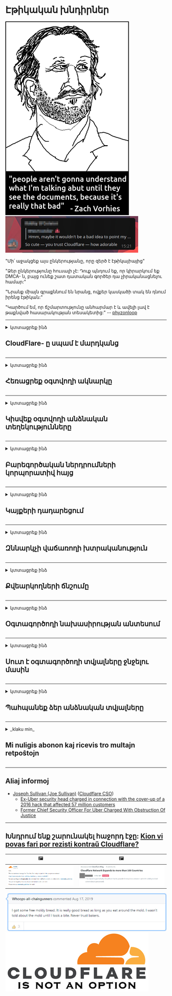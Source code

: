 # Էթիկական խնդիրներ

![](../image/itsreallythatbad.jpg)
![](../image/telegram/c81238387627b4bfd3dcd60f56d41626.jpg)

"Մի՛ աջակցեք այս ընկերությանը, որը զերծ է էթիկայիայից"

"Ձեր ընկերությունը հուսալի չէ: Դուք պնդում եք, որ կիրարկում եք DMCA- ն, բայց ունեք շատ դատական ​​գործեր դա չիրականացնելու համար:"

"Նրանք միայն գրաքննում են նրանց, ովքեր կասկածի տակ են դնում իրենց էթիկան:"

"Կարծում եմ, որ ճշմարտությունը անհարմար է և ավելի լավ է թաքնված հասարակության տեսակետից:"  -- [phyzonloop](https://twitter.com/phyzonloop)


---


<details>
<summary>կտտացրեք ինձ

## CloudFlare- ը սպամ է մարդկանց
</summary>


Cloudflare- ը սպամ-նամակներ է ուղարկում ոչ Cloudflare օգտագործողներին:

- Միայն էլ-նամակներ ուղարկեք այն բաժանորդներին, ովքեր մուտք են գործել
- Երբ օգտագործողը ասում է «կանգ», ապա դադարեցրեք էլ

Դա այդքան պարզ է: Բայց Cloudflare- ը կարևոր չէ:
Cloudflare- ն ասաց, որ իրենց ծառայությունից օգտվելը կարող է կանգնեցնել բոլոր սպամերը կամ հարձակվողները:
Ինչպե՞ս կարող ենք դադարեցնել Cloudflare- ը ՝ առանց Cloudflare- ի ակտիվացման:


| 🖼 | 🖼 |
| --- | --- |
| ![](../image/cfspam01.jpg) | ![](../image/cfspam03.jpg) |
| ![](../image/cfspam02.jpg) | ![](../image/cfspambrittany.jpg)<br>![](../image/cfspamtwtr.jpg) |
| ![](../image/cfspam04.jpg) | ![](../image/cfspam05.jpg) |

</details>

---

<details>
<summary>կտտացրեք ինձ

## Հեռացրեք օգտվողի ակնարկը
</summary>


Cloudflare- ի գրաքննիչի բացասական ակնարկները:
Եթե ​​Twitter- ում փակցնում եք հակահայկական Cloudflare տեքստ, հնարավորություն ունեք Cloudflare- ի աշխատակցից պատասխան ստանալ «Ոչ, դա չէ» հաղորդագրությամբ:
Եթե ​​ցանկացած ակնարկ կայքում բացասական ակնարկ եք փակցնում, ապա նրանք կփորձեն այն գրաքննության ենթարկել:


| 🖼 | 🖼 |
| --- | --- |
| ![](../image/cfcenrev_01.jpg)<br>![](../image/cfcenrev_02.jpg) | ![](../image/cfcenrev_03.jpg) |

</details>

---

<details>
<summary>կտտացրեք ինձ

## Կիսվեք օգտվողի անձնական տեղեկությունները
</summary>


Cloudflare- ը զանգվածային ոտնձգությունների խնդիր ունի:
Cloudflare- ը կիսում է հյուրընկալվող կայքերից դժգոհողների անձնական տվյալները:
Նրանք երբեմն խնդրում են ձեզ տրամադրել ձեր իսկական ID- ն:
Եթե ​​չեք ուզում ոտնձգություններ, հարձակման ենթարկվել, փոխանակվել կամ սպանվել, ավելի լավ է հեռու մնալ Cloudflared կայքերից:


| 🖼 | 🖼 |
| --- | --- |
| ![](../image/cfdox_what.jpg) | ![](../image/cfdox_swat.jpg) |
| ![](../image/cfdox_kill.jpg) | ![](../image/cfdox_threat.jpg) |
| ![](../image/cfdox_dox.jpg) | ![](../image/cfdox_ex1.jpg) |
| ![](../image/cfabuseform.jpg) | ![](../image/cfdox_ex2.jpg) |

</details>

---

<details>
<summary>կտտացրեք ինձ

## Բարեգործական ներդրումների կորպորատիվ հայց
</summary>


CloudFlare- ը բարեգործական ներդրումներ է խնդրում:
Միանգամայն զղջում է, որ ամերիկյան կորպորացիան բարեգործություն կխնդրեր ոչ առևտրային կազմակերպությունների կողքին, որոնք լավ պատճառներ ունեն:
Եթե ​​ցանկանում եք արգելափակել մարդկանց կամ վատնել այլ մարդկանց ժամանակը, գուցե ցանկանաք պատվիրել մի քանի պիցցա Cloudflare- ի աշխատակիցների համար:


![](../image/cfdonate.jpg)

</details>

---

<details>
<summary>կտտացրեք ինձ

## Կայքերի դադարեցում
</summary>


Ի՞նչ եք անելու, եթե ձեր կայքը հանկարծակի իջնի:
Տեղեկություններ կան, որ Cloudflare- ը ջնջում է օգտվողի կազմաձևումը կամ դադարեցնում է ծառայությունը ՝ առանց որևէ նախազգուշացման, լուռ:
Մենք առաջարկում ենք գտնել ավելի լավ մատակարար:

![](../image/cftmnt.jpg)

</details>

---

<details>
<summary>կտտացրեք ինձ

## Զննարկչի վաճառողի խտրականություն
</summary>


CloudFlare- ը արտոնյալ վերաբերմունք է ցուցաբերում Firefox- ով օգտագործողներին ՝ միաժամանակ թշնամական վերաբերմունք ցուցաբերելով Tor- ի ոչ Tor-Browser- ի օգտագործողներին:
Tor օգտագործողները, ովքեր արդարացիորեն հրաժարվում են ոչ-անվճար javascript- ի կատարումից, ստանում են նաև թշնամական վերաբերմունք:
Մուտքի այս անհավասարությունը ցանցի չեզոքության չարաշահման և ուժի չարաշահումն է:

![](../image/browdifftbcx.gif)

- Ձախ ՝ Tor զննարկիչ, աջ ՝ Chrome: Նույն IP հասցեն:

![](../image/browserdiff.jpg)

- Ձախ. Tor Browser Javascript- ը անջատված է, cookie- ն միացված է
- Աջ. Chrome Javascript- ը միացված է, Cookie- ն անջատված է

![](../image/cfsiryoublocked.jpg)

- QuteBrowser (փոքր զննարկիչ) առանց Tor- ի (Clearnet IP)

| ***Բրաուզերը*** | ***Մուտքի բուժում*** |
| --- | --- |
| Tor Browser (Javascript- ը միացված է) | մուտքը թույլատրված է |
| Firefox (Javascript- ը միացված է) | մուտքը քայքայված է |
| Chromium (Javascript- ը միացված է) | մուտքը քայքայված է |
| Chromium or Firefox (Javascript- ը անջատված է) | մուտքն արգելված է |
| Chromium or Firefox (Cookie- ն անջատված է) | մուտքն արգելված է |
| QuteBrowser | մուտքն արգելված է |
| lynx | մուտքն արգելված է |
| w3m | մուտքն արգելված է |
| wget | մուտքն արգելված է |


Ինչու՞ չկիրառել Աուդիո կոճակը ՝ հեշտ մարտահրավեր լուծելու համար:

Այո, կա աուդիո կոճակ, բայց այն միշտ չէ, որ աշխատում է Tor- ի վրա:
Դուք կստանաք այս հաղորդագրությունը, երբ կտտացրեք այն:

```
Փորձեք ավելի ուշ
Ձեր համակարգիչը կամ ցանցը կարող են ուղարկել ավտոմատացված հարցումներ:
Մեր օգտվողներին պաշտպանելու համար մենք չենք կարող այժմ մշակել ձեր հարցումը:
Լրացուցիչ մանրամասների համար այցելեք մեր օգնության էջը
```

</details>

---

<details>
<summary>կտտացրեք ինձ

## Քվեարկողների ճնշումը
</summary>


ԱՄՆ նահանգներում ընտրողները գրանցում են քվեարկելու վերջապես պետքարտուղարի կայքի միջոցով իրենց բնակության վիճակում:
Հանրապետությունում վերահսկվող պետական ​​քարտուղարության գրասենյակները զբաղվում են ընտրողների ճնշմամբ ՝ Cloudflare- ի միջոցով վստահելով պետական ​​քարտուղարի կայքը:
Cloudflare- ի կողմից Tor- ի օգտագործողների թշնամական վերաբերմունքը, MITM- ի նրա դիրքը որպես կենտրոնացված գլոբալ հսկողության կետ և դրա վնասակար դերը ընդհանուր առմամբ ստիպում է հեռանկարային ընտրողներին չցանկանալ գրանցվել:
Մասնավորապես, լիբերալները հակված են գրավել գաղտնիությունը:
Ընտրողների գրանցման ձևերը հավաքում են զգայուն տեղեկություններ ընտրողի քաղաքական հենվելու, անձնական ֆիզիկական հասցեի, սոցիալական ապահովության համարի և ծննդյան ամսաթվի մասին:
Պետությունների մեծ մասը միայն այդ տեղեկատվության ենթաբաժինը հանրայնացնում է, բայց Cloudflare- ը տեսնում է այդ ամբողջ տեղեկատվությունը, երբ ինչ-որ մեկը գրանցում է քվեարկել:

Նկատի ունեցեք, որ թղթի գրանցումը չի շրջանցում Cloudflare- ը, քանի որ տվյալների գաղտնագրման պետական ​​քարտուղարի աշխատողները, ամենայն հավանականությամբ, կօգտագործեն Cloudflare կայքը ՝ տվյալները մուտքագրելու համար:

| 🖼 | 🖼 |
| --- | --- |
| ![](../image/cfvotm_01.jpg) | ![](../image/cfvotm_02.jpg) |

- Change.org- ը հայտնի կայք է ՝ ձայներ հավաքելու և գործողություններ ձեռնարկելու համար:
“մարդիկ ամենուր սկսում են արշավներ, համախմբում են աջակիցներին և աշխատում են որոշումներ կայացողների հետ ՝ լուծումներ տանելու համար:”
Դժբախտաբար, շատ մարդիկ չեն կարող դիտել change.org- ը Cloudflare- ի ագրեսիվ ֆիլտրի պատճառով:
Նրանց արգելափակվում է ստորագրահավաքի ստորագրումը ՝ դրանով իսկ բացառելով դրանք ժողովրդավարական գործընթացից:
OpenPetition- ի նման այլ ոչ ամպամած պլատֆորմի օգտագործումը օգնում է լուծել խնդիրը:

| 🖼 | 🖼 |
| --- | --- |
| ![](../image/changeorgasn.jpg) | ![](../image/changeorgtor.jpg) |

- Cloudflare- ի «Աթենյան նախագիծը» առաջարկում է ձեռնարկությունների մակարդակի անվճար պաշտպանություն պետական ​​և տեղական ընտրական կայքերում:
Նրանք ասացին, որ «իրենց ընտրողները կարող են մուտք ունենալ ընտրական տեղեկատվություն և ընտրողների գրանցում», բայց սա սուտ է, քանի որ շատերը պարզապես չեն կարողանում թերթել կայքը:

</details>

---

<details>
<summary>կտտացրեք ինձ

## Օգտագործողի նախասիրության անտեսում
</summary>


Եթե ​​ինչ-որ բան եք հրաժարվում, ակնկալում եք, որ դրա մասին էլ-նամակ չեք ստանում:
Cloudflare- ը անտեսում է օգտագործողի նախընտրությունը և տվյալների փոխանցում երրորդ կողմի կորպորացիաներին `առանց հաճախորդի համաձայնության:
Եթե ​​դուք օգտագործում եք իրենց անվճար պլանը, նրանք երբեմն էլ-նամակ են ուղարկում ձեզ ՝ խնդրելով գնել ամսական բաժանորդագրություն:

![](../image/cfviopl_tp.jpg)

</details>

---

<details>
<summary>կտտացրեք ինձ

## Սուտ է օգտագործողի տվյալները ջնջելու մասին
</summary>


Համաձայն այս նախկին cloudflare հաճախորդի բլոգի ՝ Cloudflare- ը ստում է հաշիվները ջնջելու մասին:
Այժմ շատ ընկերություններ պահում են ձեր տվյալները ձեր հաշիվը փակելուց կամ հեռացնելուց հետո:
Լավ ընկերությունների մեծ մասը դա նշում է իրենց գաղտնիության քաղաքականության մեջ:
Cloudflare? Ոչ:

```
2019-08-05 CloudFlare- ն ինձ հաստատեց, որ նրանք հանեցին իմ հաշիվը:
2019-10-02 Ես CloudFlare- ից նամակ ստացա ՝ «քանի որ հաճախորդ եմ»
```

Cloudflare- ը չգիտեր «հեռացնել» բառի մասին:
Եթե ​​այն իսկապես հանված է, ինչու՞ է այդ նախկին հաճախորդը էլեկտրոնային նամակ ստացել:
Նա նաև նշեց, որ Cloudflare- ի գաղտնիության քաղաքականությունը դրա մասին չի նշում:

```
Նրանց նոր գաղտնիության քաղաքականությունը չի նշում մեկ տարվա ընթացքում տվյալների պահպանման մասին:
```

![](../image/cfviopl_notdel.jpg)

Ինչպե՞ս կարող եք վստահել Cloudflare- ին, եթե նրանց գաղտնիության քաղաքականությունը ՍԻՄ է:

</details>

---

<details>
<summary>կտտացրեք ինձ

## Պահպանեք ձեր անձնական տվյալները
</summary>


Cloudflare հաշիվը ջնջելը ծանր մակարդակ է:

```
Ներկայացրեք աջակցության տոմս ՝ օգտագործելով «Հաշիվ» կատեգորիայում,
և պահանջեք հաշվի ջնջում հաղորդագրության մարմնում:
Delնջումը հայցելուց առաջ դուք չպետք է ունենաք ձեր հաշվին կցված տիրույթներ կամ կրեդիտ քարտեր:
```

Դուք կստանաք այս հաստատման էլ.

![](../image/cf_deleteandkeep.jpg)

«Մենք սկսել ենք մշակել ձեր ջնջման հայցը», բայց «Մենք կշարունակենք պահել ձեր անձնական տվյալները»:

Կարո՞ղ եք «վստահել» դրան:

</details>

---

<details>
<summary>_klaku min_

## Mi nuligis abonon kaj ricevis tro multajn retpoŝtojn
</summary>


La uzanto nuligis sian 'Cloudflare stream' abonon kaj li ricevas retpoŝtajn memorigilojn ĉiutage por rememorigi lin pri nuligita abono.
Ne estas malaprobita butono. Kiel vi ĉesas ĉi tiun frenezon?

![](../image/barrageemailcancelsubscription.jpg)

Cloudflare diris al ĉi tiu uzanto kontakti subtenteamo kaj peti ĉiujn viajn enhavojn forigi.

- [t](https://web.archive.org/web/20210412165334/https://twitter.com/JohnHaldson/status/1381651569247088650)

</details>

---

## Aliaj informoj

- [Joseph Sullivan (Joe Sullivan)](../cloudflare_inc/cloudflare_members.md) ([Cloudflare CSO](https://twitter.com/eastdakota/status/1296522269313785862))
  - [Ex-Uber security head charged in connection with the cover-up of a 2016 hack that affected 57 million customers](https://www.businessinsider.com/uber-data-hack-security-head-joe-sullivan-charged-cover-up-2020-8)
  - [Former Chief Security Officer For Uber Charged With Obstruction Of Justice](https://www.justice.gov/usao-ndca/pr/former-chief-security-officer-uber-charged-obstruction-justice)


---

## Խնդրում ենք շարունակել հաջորդ էջը:   [Kion vi povas fari por rezisti kontraŭ Cloudflare?](hy.action.md)

|  🖼  |  🖼 |
| --- | --- |
| ![](../image/cfcommunity_ban.jpg) | ![](../image/censor_cloudflare_blogcomment.jpg) |

![](../image/freemoldybread.jpg)
![](../image/cfisnotanoption.jpg)
